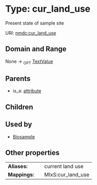 
# Type: cur_land_use


Present state of sample site

URI: [nmdc:cur_land_use](https://microbiomedata/meta/cur_land_use)


## Domain and Range

None ->  <sub>OPT</sub> [TextValue](TextValue.md)

## Parents

 *  is_a: [attribute](attribute.md)

## Children


## Used by

 * [Biosample](Biosample.md)

## Other properties

|  |  |  |
| --- | --- | --- |
| **Aliases:** | | current land use |
| **Mappings:** | | MIxS:cur_land_use |

